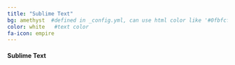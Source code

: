 ```yaml
---
title: "Sublime Text"
bg: amethyst  #defined in _config.yml, can use html color like '#0fbfcf'
color: white   #text color
fa-icon: empire
---
```


#### Sublime Text
